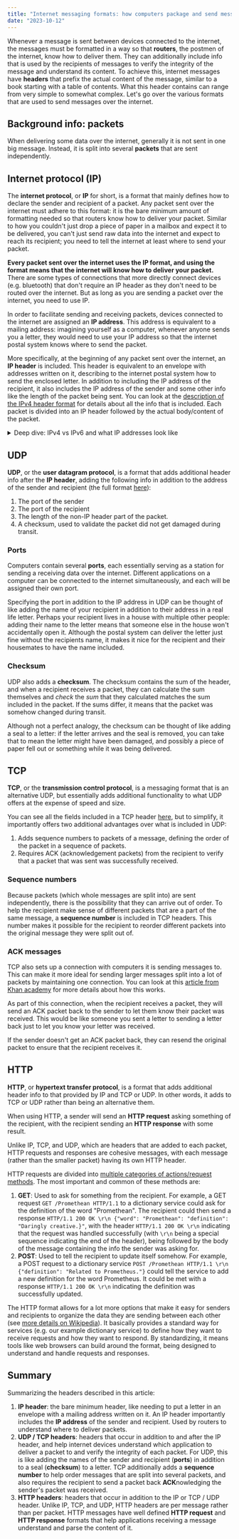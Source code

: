 ```yaml
---
title: "Internet messaging formats: how computers package and send messages over the internet"
date: "2023-10-12"
---
```


Whenever a message is sent between devices connected to the internet, the messages must be formatted in a way so that **routers**, the postmen of the internet, know how to deliver them. They can additionally include info that is used by the recipients of messages to verify the integrity of the message and understand its content.
To achieve this, internet messages have **headers** that prefix the actual content of the message, similar to a book starting with a table of contents. What this header contains can range from very simple to somewhat complex. Let's go over the various formats that are used to send messages over the internet.

## Background info: packets

When delivering some data over the internet, generally it is not sent in one big message. Instead, it is split into several **packets** that are sent independently.

## Internet protocol (IP)

The **internet protocol**, or **IP** for short, is a format that mainly defines how to declare the sender and recipient of a packet. Any packet sent over the internet must adhere to this format: it is the bare minimum amount of formatting needed so that routers know how to deliver your packet. Similar to how you couldn't just drop a piece of paper in a mailbox and expect it to be delivered, you can't just send raw data into the internet and expect to reach its recipient; you need to tell the internet at least where to send your packet.

**Every packet sent over the internet uses the IP format, and using the format means that the internet will know how to deliver your packet.** There are some types of connections that more directly connect devices (e.g. bluetooth) that don't require an IP header as they don't need to be routed over the internet. But as long as you are sending a packet over the internet, you need to use IP.

In order to facilitate sending and receiving packets, devices connected to the internet are assigned an **IP address**. This address is equivalent to a mailing address: imagining yourself as a computer, whenever anyone sends you a letter, they would need to use your IP address so that the internet postal system knows where to send the packet.

More specifically, at the beginning of any packet sent over the internet, an **IP header** is included. This header is equivalent to an envelope with addresses written on it, describing to the internet postal system how to send the enclosed letter. In addition to including the IP address of the recipient, it also includes the IP address of the sender and some other info like the length of the packet being sent. You can look at the [description of the IPv4 header format](https://en.wikipedia.org/wiki/Internet_Protocol_version_4#Header) for details about all the info that is included. Each packet is divided into an IP header followed by the actual body/content of the packet.

<details>
<summary>Deep dive: IPv4 vs IPv6 and what IP addresses look like</summary>

When IP addresses were first created, the **IPv4** format was used. This format defines each address as a 32 bit number, which is usually depicted and interpreted as a series of 4 decimal (standard) numbers separated by periods, for example:

```
174.147.1.36
```

32 bits were used as it generously allowed for ~4.3 billion (2<sup>32</sup>) addresses and devices. However, computing has exploded in popularity since the creation of IPv4 and there are now greater than 4.3 billion computing devices, and IPv4 addresses [have run out](https://en.wikipedia.org/wiki/IPv4_address_exhaustion).

To accommodate this, a new format **IPv6** was created. This format defines each address as a 128 bit number, usually depicted as 8 hexadecimal numbers separated by colons, for example:

```
2001:0db8:85a3:0000:0000:8a2e:0370:7334
```

This 128 bit length magnanimously allows for ~340 undecillion (2<sup>128</sup>) addresses, a number so large many spell checkers won't recognize it and should hopefully not run out any time soon. In addition to the change in address length, the format of the IP header also is changed from IPv4 to IPv6 (the [IPv6 header format](https://en.wikipedia.org/wiki/IPv6_packet#Fixed_header)).

Although the two formats are different, both are being used today, and the internet postal system knows how to send packets using either header and address format.

</details>

## UDP

**UDP**, or the **user datagram protocol**, is a format that adds additional header info after the **IP header**, adding the following info in addition to the address of the sender and recipient (the full format [here](https://en.wikipedia.org/wiki/User_Datagram_Protocol#UDP_datagram_structure)):

1. The port of the sender
2. The port of the recipient
3. The length of the non-IP header part of the packet.
4. A checksum, used to validate the packet did not get damaged during transit.

### Ports

Computers contain several **ports**, each essentially serving as a station for sending a receiving data over the internet. Different applications on a computer can be connected to the internet simultaneously, and each will be assigned their own port.

Specifying the port in addition to the IP address in UDP can be thought of like adding the name of your recipient in addition to their address in a real life letter. Perhaps your recipient lives in a house with multiple other people: adding their name to the letter means that someone else in the house won't accidentally open it. Although the postal system can deliver the letter just fine without the recipients name, it makes it nice for the recipient and their housemates to have the name included.

### Checksum

UDP also adds a **checksum**. The checksum contains the sum of the header, and when a recipient receives a packet, they can calculate the sum themselves and _check_ the _sum_ that they calculated matches the sum included in the packet. If the sums differ, it means that the packet was somehow changed during transit.

Although not a perfect analogy, the checksum can be thought of like adding a seal to a letter: if the letter arrives and the seal is removed, you can take that to mean the letter might have been damaged, and possibly a piece of paper fell out or something while it was being delivered.

## TCP

**TCP**, or the **transmission control protocol**, is a messaging format that is an alternative UDP, but essentially adds additional functionality to what UDP offers at the expense of speed and size.

You can see all the fields included in a TCP header [here](https://en.wikipedia.org/wiki/Transmission_Control_Protocol#TCP_segment_structure), but to simplify, it importantly offers two additional advantages over what is included in UDP:

1. Adds sequence numbers to packets of a message, defining the order of the packet in a sequence of packets.
2. Requires ACK (acknowledgement packets) from the recipient to verify that a packet that was sent was successfully received.

### Sequence numbers

Because packets (which whole messages are split into) are sent independently, there is the possibility that they can arrive out of order. To help the recipient make sense of different packets that are a part of the same message, a **sequence number** is included in TCP headers. This number makes it possible for the recipient to reorder different packets into the original message they were split out of.

### ACK messages

TCP also sets up a connection with
computers it is sending messages to. This can make it more ideal for sending larger messages split into a lot of packets by maintaining one connection. You can look at this [article from Khan academy](https://www.khanacademy.org/computing/computers-and-internet/xcae6f4a7ff015e7d:the-internet/xcae6f4a7ff015e7d:transporting-packets/a/transmission-control-protocol--tcp) for more details about how this works.

As part of this connection, when the recipient receives a packet, they will send an ACK packet back to the sender to let them know their packet was received. This would be like someone you sent a letter to sending a letter back just to let you know your letter was received.

If the sender doesn't get an ACK packet back, they can resend the original packet to ensure that the recipient receives it.

## HTTP

**HTTP**, or **hypertext transfer protocol**, is a format that adds additional header info to that provided by IP and TCP or UDP. In other words, it adds to TCP or UDP rather than being an alternative them.

When using HTTP, a sender will send an **HTTP request** asking something of the recipient, with the recipient sending an **HTTP response** with some result.

Unlike IP, TCP, and UDP, which are headers that are added to each packet, HTTP requests and responses are cohesive messages, with each message (rather than the smaller packet) having its own HTTP header.

HTTP requests are divided into [multiple categories of actions/request methods](https://developer.mozilla.org/en-US/docs/Web/HTTP/Methods). The most important and common of these methods are:

1. **GET**: Used to ask for something from the recipient. For example, a GET request `GET /Promethean HTTP/1.1` to a dictionary service could ask for the definition of the word "Promethean". The recipient could then send a response `HTTP/1.1 200 OK \r\n {"word": "Promethean": "definition": "Daringly creative.}"`, with the header `HTTP/1.1 200 OK \r\n` indicating that the request was handled successfully (with `\r\n` being a special sequence indicating the end of the header), being followed by the body of the message containing the info the sender was asking for.
2. **POST**: Used to tell the recipient to update itself somehow. For example, a POST request to a dictionary service `POST /Promethean HTTP/1.1 \r\n {"definition": "Related to Prometheus."}` could tell the service to add a new definition for the word Prometheus. It could be met with a response `HTTP/1.1 200 OK \r\n` indicating the definition was successfully updated.

The HTTP format allows for a lot more options that make it easy for senders and recipients to organize the data they are sending between each other (see [more details on Wikipedia](https://en.wikipedia.org/wiki/HTTP#HTTP/1.1_request_messages)). It basically provides a standard way for services (e.g. our example dictionary service) to define how they want to receive requests and how they want to respond. By standardizing, it means tools like web browsers can build around the format, being designed to understand and handle requests and responses.

## Summary

Summarizing the headers described in this article:

1. **IP header**: the bare minimum header, like needing to put a letter in an envelope with a mailing address written on it. An IP header importantly includes the **IP address** of the sender and recipient. Used by routers to understand where to deliver packets.
2. **UDP / TCP headers**: headers that occur in addition to and after the IP header, and help internet devices understand which application to deliver a packet to and verify the integrity of each packet. For UDP, this is like adding the names of the sender and recipient (**ports**) in addition to a seal (**checksum**) to a letter. TCP additionally adds a **sequence number** to help order messages that are split into several packets, and also requires the recipient to send a packet back **ACK**nowledging the sender's packet was received.
3. **HTTP headers**: headers that occur in addition to the IP or TCP / UDP header. Unlike IP, TCP, and UDP, HTTP headers are per message rather than per packet. HTTP messages have well defined **HTTP request** and **HTTP response** formats that help applications receiving a message understand and parse the content of it.
